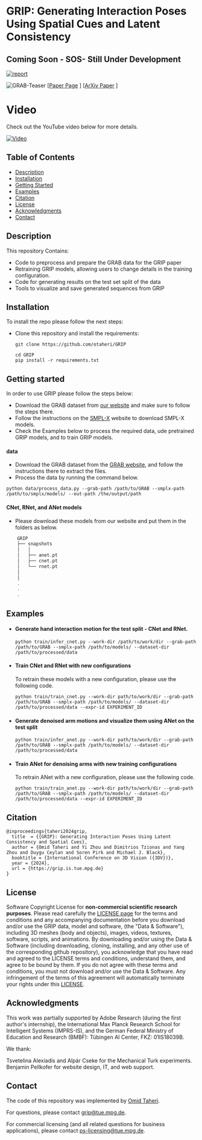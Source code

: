 # GRIP: Generating Interaction Poses Using Spatial Cues and Latent Consistency
## Coming Soon - SOS- Still Under Development



[![report](https://img.shields.io/badge/arxiv-report-red)](https://arxiv.org/abs/2308.11617)

![GRAB-Teaser](https://grip.is.tuebingen.mpg.de/media/upload/teaser_final.png)
[[Paper Page](https://grip.is.tue.mpg.de) ] 
[[ArXiv Paper](https://arxiv.org/pdf/2308.11617.pdf) ]


# Video
Check out the YouTube video below for more details.

[![Video](https://github.com/otaheri/GRIP/assets/19238978/a7e20505-7952-4f72-97c5-3d10d4ef633d)
](https://youtu.be/IpIIQrdahYs)


## Table of Contents
  * [Description](#description)
  * [Installation](#installation)
  * [Getting Started](#getting-started)
  * [Examples](#examples)
  * [Citation](#citation)
  * [License](#license)
  * [Acknowledgments](#acknowledgments)
  * [Contact](#contact)



## Description

This repository Contains:
- Code to preprocess and prepare the GRAB data for the GRIP paper
- Retraining GRIP models, allowing users to change details in the training configuration.
- Code for generating results on the test set split of the data
- Tools to visualize and save generated sequences from GRIP

## Installation

To install the repo please follow the next steps:

- Clone this repository and install the requirements: 
    ```Shell
    git clone https://github.com/otaheri/GRIP
    ```
    ```
    cd GRIP
    pip install -r requirements.txt
    ```

## Getting started
In order to use GRIP please follow the steps below:

- Download the GRAB dataset from [our website](http://grab.is.tue.mpg.de) and make sure to follow the steps there.
- Follow the instructions on the [SMPL-X](https://smpl-x.is.tue.mpg.de) website to download SMPL-X models.
- Check the Examples below to process the required data, ude pretrained GRIP models, and to train GRIP models.


#### data
- Download the GRAB dataset from the [GRAB website](https://grab.is.tue.mpg.de), and follow the instructions there to extract the files.
- Process the data by running the command below.
```commandline
python data/process_data.py --grab-path /path/to/GRAB --smplx-path /path/to/smplx/models/ --out-path /the/output/path
```

#### CNet, RNet, and ANet models
- Please download these models from our website and put them in the folders as below.
```bash
    GRIP
    ├── snapshots
    │   │
    │   ├── anet.pt
    │   ├── cnet.pt
    │   └── rnet.pt
    │   
    │
    .
    .
    .
```

## Examples


- #### Generate hand interaction motion for the test split - CNet and RNet.
    
    ```Shell
    python train/infer_cnet.py --work-dir /path/to/work/dir --grab-path /path/to/GRAB --smplx-path /path/to/models/ --dataset-dir /path/to/processed/data
    ```

- #### Train CNet and RNet with new configurations 
    
    To retrain these models with a new configuration, please use the following code.
    
    ```Shell
    python train/train_cnet.py --work-dir path/to/work/dir --grab-path /path/to/GRAB --smplx-path /path/to/models/ --dataset-dir /path/to/processed/data --expr-id EXPERIMENT_ID

    ```


- #### Generate denoised arm motions and visualize them using ANet on the test split 
    
    ```Shell
    python train/infer_anet.py --work-dir path/to/work/dir --grab-path /path/to/GRAB --smplx-path /path/to/models/ --dataset-dir /path/to/processed/data
    ```


- #### Train ANet for denoising arms with new training configurations 
    
    To retrain ANet with a new configuration, please use the following code.
    
    ```Shell
    python train/train_anet.py --work-dir path/to/work/dir --grab-path /path/to/GRAB --smplx-path /path/to/models/ --dataset-dir /path/to/processed/data --expr-id EXPERIMENT_ID

    ```
    



## Citation

```
@inproceedings{taheri2024grip,
  title  = {{GRIP}: Generating Interaction Poses Using Latent Consistency and Spatial Cues},
  author = {Omid Taheri and Yi Zhou and Dimitrios Tzionas and Yang Zhou and Duygu Ceylan and Soren Pirk and Michael J. Black},
  booktitle = {International Conference on 3D Vision ({3DV})},
  year = {2024},
  url = {https://grip.is.tue.mpg.de}
}
```


## License
Software Copyright License for **non-commercial scientific research purposes**.
Please read carefully the [LICENSE page](https://grip.is.tue.mpg.de/license.html) for the terms and conditions and any accompanying documentation
before you download and/or use the GRIP data, model and software, (the "Data & Software"),
including 3D meshes (body and objects), images, videos, textures, software, scripts, and animations.
By downloading and/or using the Data & Software (including downloading,
cloning, installing, and any other use of the corresponding github repository),
you acknowledge that you have read and agreed to the LICENSE terms and conditions, understand them,
and agree to be bound by them. If you do not agree with these terms and conditions,
you must not download and/or use the Data & Software. Any infringement of the terms of
this agreement will automatically terminate your rights under this [LICENSE](./LICENSE).


## Acknowledgments
This work was partially supported by Adobe Research (during the first author's internship), the International Max Planck Research School for Intelligent Systems (IMPRS-IS), and the German Federal Ministry of Education and Research (BMBF): Tübingen AI Center, FKZ: 01IS18039B.

We thank:

Tsvetelina Alexiadis and Alpár Cseke for the Mechanical Turk experiments.
Benjamin Pellkofer for website design, IT, and web support.


## Contact
The code of this repository was implemented by [Omid Taheri](https://otaheri.github.io/).

For questions, please contact [grip@tue.mpg.de](mailto:grip@tue.mpg.de).

For commercial licensing (and all related questions for business applications), please contact [ps-licensing@tue.mpg.de](mailto:ps-licensing@tue.mpg.de).


